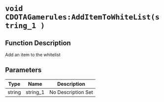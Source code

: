 # `void CDOTAGamerules:AddItemToWhiteList(string_1 )`
## Function Description
Add an item to the whitelist
## Parameters
Type|Name|Description
--|--|--
string|string_1|No Description Set
